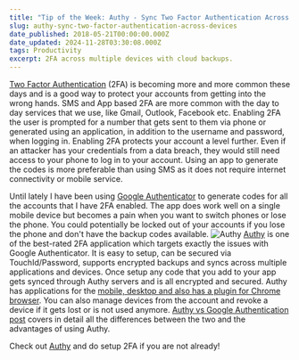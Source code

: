 ```yaml
---
title: "Tip of the Week: Authy - Sync Two Factor Authentication Across Devices"
slug: authy-sync-two-factor-authentication-across-devices
date_published: 2018-05-21T00:00:00.000Z
date_updated: 2024-11-28T03:30:08.000Z
tags: Productivity
excerpt: 2FA across multiple devices with cloud backups.
---
```


[Two Factor Authentication](https://en.wikipedia.org/wiki/Multi-factor_authentication) (2FA) is becoming more and more common these days and is a good way to protect your accounts from getting into the wrong hands. SMS and App based 2FA are more common with the day to day services that we use, like Gmail, Outlook, Facebook etc. Enabling 2FA the user is prompted for a number that gets sent to them via phone or generated using an application, in addition to the username and password, when logging in. Enabling 2FA protects your account a level further. Even if an attacker has your credentials from a data breach, they would still need access to your phone to log in to your account. Using an app to generate the codes is more preferable than using SMS as it does not require internet connectivity or mobile service.

Until lately I have been using [Google Authenticator](https://support.google.com/accounts/answer/1066447?hl=en&amp;ref_topic=2954345) to generate codes for all the accounts that I have 2FA enabled. The app does work well on a single mobile device but becomes a pain when you want to switch phones or lose the phone. You could potentially be locked out of your accounts if you lose the phone and don't have the backup codes available.
![Authy](__GHOST_URL__/content/images/authy_preview.png)
[Authy](https://authy.com/features/) is one of the best-rated 2FA application which targets exactly the issues with Google Authenticator. It is easy to setup, can be secured via TouchId/Password, supports encrypted backups and syncs across multiple applications and devices. Once setup any code that you add to your app gets synced through Authy servers and is all encrypted and secured. Authy has applications for the [mobile, desktop and also has a plugin for Chrome browser](https://authy.com/download/). You can also manage devices from the account and revoke a device if it gets lost or is not used anymore. [Authy vs Google Authentication post](https://authy.com/blog/authy-vs-google-authenticator/) covers in detail all the differences between the two and the advantages of using Authy.

Check out [Authy](https://authy.com/features/) and do setup 2FA if you are not already!
